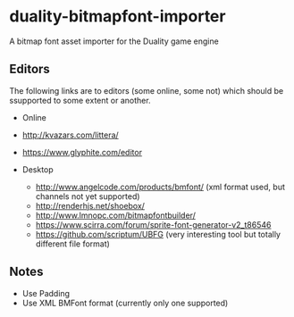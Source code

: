 # duality-bitmapfont-importer
A bitmap font asset importer for the Duality game engine

## Editors ##
The following links are to editors (some online, some not) which should be ssupported to some extent or another.

* Online
 * http://kvazars.com/littera/
 * https://www.glyphite.com/editor
 
* Desktop 
  * http://www.angelcode.com/products/bmfont/ (xml format used, but channels not yet supported)
  * http://renderhjs.net/shoebox/
  * http://www.lmnopc.com/bitmapfontbuilder/
  * https://www.scirra.com/forum/sprite-font-generator-v2_t86546
  * https://github.com/scriptum/UBFG (very interesting tool but totally different file format)

## Notes ##
* Use Padding
* Use XML BMFont format (currently only one supported)
